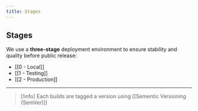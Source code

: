 ```yaml
---
title: Stages
---
```


## Stages



We use a **three-stage** deployment environment to ensure stability and quality before public release:



- [[0 - Local]]
- [[1 - Testing]]
- [[2 - Production]]


---

> [!info]
> Each builds are tagged a version using [[Sementic Versioning (SemVer)]]